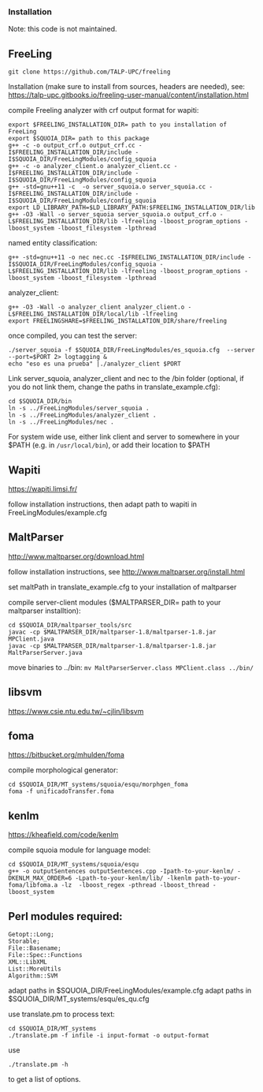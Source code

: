 ### Installation 

Note: this code is not maintained.

## FreeLing

`git clone https://github.com/TALP-UPC/freeling`

Installation (make sure to install from sources, headers are needed),  see: https://talp-upc.gitbooks.io/freeling-user-manual/content/installation.html

compile Freeling analyzer with crf output format for wapiti:
```
export $FREELING_INSTALLATION_DIR= path to you installation of FreeLing
export $SQUOIA_DIR= path to this package
g++ -c -o output_crf.o output_crf.cc -I$FREELING_INSTALLATION_DIR/include -I$SQUOIA_DIR/FreeLingModules/config_squoia
g++ -c -o analyzer_client.o analyzer_client.cc -I$FREELING_INSTALLATION_DIR/include -I$SQUOIA_DIR/FreeLingModules/config_squoia
g++ -std=gnu++11 -c  -o server_squoia.o server_squoia.cc -I$FREELING_INSTALLATION_DIR/include -I$SQUOIA_DIR/FreeLingModules/config_squoia
export LD_LIBRARY_PATH=$LD_LIBRARY_PATH:$FREELING_INSTALLATION_DIR/lib
g++ -O3 -Wall -o server_squoia server_squoia.o output_crf.o -L$FREELING_INSTALLATION_DIR/lib -lfreeling -lboost_program_options -lboost_system -lboost_filesystem -lpthread
```

named entity classification:
```
g++ -std=gnu++11 -o nec nec.cc -I$FREELING_INSTALLATION_DIR/include -I$SQUOIA_DIR/FreeLingModules/config_squoia -L$FREELING_INSTALLATION_DIR/lib -lfreeling -lboost_program_options -lboost_system -lboost_filesystem -lpthread
```

analyzer_client:

```
g++ -O3 -Wall -o analyzer_client analyzer_client.o -L$FREELING_INSTALLATION_DIR/local/lib -lfreeling
export FREELINGSHARE=$FREELING_INSTALLATION_DIR/share/freeling
```

once compiled, you can test the server:
```
./server_squoia -f $SQUOIA_DIR/FreeLingModules/es_squoia.cfg  --server --port=$PORT 2> logtagging &
echo "eso es una prueba" |./analyzer_client $PORT
```

Link server_squoia, analyzer_client and nec to the /bin folder (optional, if you do not link them, change the paths in translate_example.cfg):

```
cd $SQUOIA_DIR/bin
ln -s ../FreeLingModules/server_squoia .
ln -s ../FreeLingModules/analyzer_client .
ln -s ../FreeLingModules/nec .
```

For system wide use, either link client and server to somewhere in your $PATH (e.g. in `/usr/local/bin`), or add their location to $PATH


## Wapiti

https://wapiti.limsi.fr/

follow installation instructions, then adapt path to wapiti in FreeLingModules/example.cfg


## MaltParser

http://www.maltparser.org/download.html

follow installation instructions, see http://www.maltparser.org/install.html

set maltPath in translate_example.cfg to your installation of maltparser

compile server-client modules ($MALTPARSER_DIR= path to your maltparser installtion):

```
cd $SQUOIA_DIR/maltparser_tools/src 
javac -cp $MALTPARSER_DIR/maltparser-1.8/maltparser-1.8.jar MPClient.java
javac -cp $MALTPARSER_DIR/maltparser-1.8/maltparser-1.8.jar MaltParserServer.java
```

move binaries to ../bin:
`mv MaltParserServer.class MPClient.class ../bin/`


## libsvm
https://www.csie.ntu.edu.tw/~cjlin/libsvm

## foma 
https://bitbucket.org/mhulden/foma

compile morphological generator:
```
cd $SQUOIA_DIR/MT_systems/squoia/esqu/morphgen_foma
foma -f unificadoTransfer.foma
```


## kenlm
https://kheafield.com/code/kenlm

compile squoia module for language model:

```
cd $SQUOIA_DIR/MT_systems/squoia/esqu
g++ -o outputSentences outputSentences.cpp -Ipath-to-your-kenlm/ -DKENLM_MAX_ORDER=6 -Lpath-to-your-kenlm/lib/ -lkenlm path-to-your-foma/libfoma.a -lz  -lboost_regex -pthread -lboost_thread -lboost_system
```

## Perl modules required: 
```
Getopt::Long;
Storable;
File::Basename;
File::Spec::Functions
XML::LibXML
List::MoreUtils
Algorithm::SVM
```

adapt paths in $SQUOIA_DIR/FreeLingModules/example.cfg
adapt paths in $SQUOIA_DIR/MT_systems/esqu/es_qu.cfg

use translate.pm to process text:

```
cd $SQUOIA_DIR/MT_systems
./translate.pm -f infile -i input-format -o output-format
```

use 
```
./translate.pm -h 
```
to get a list of options.


